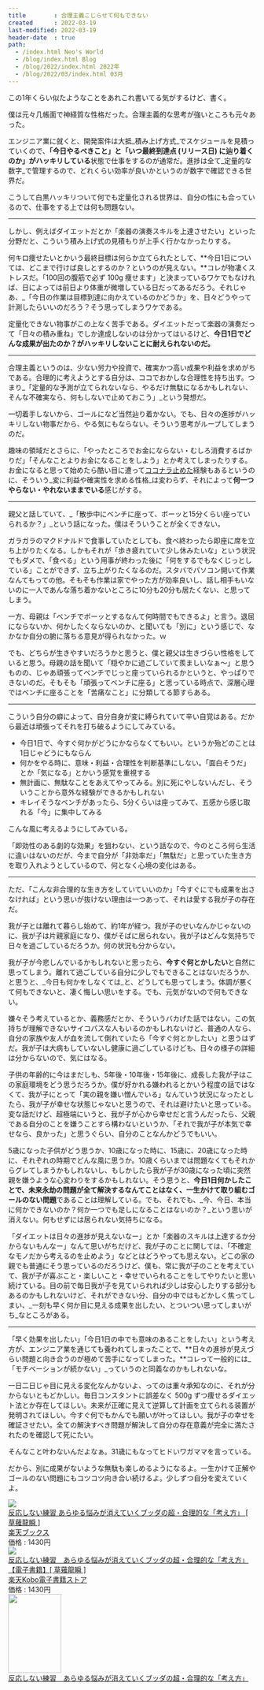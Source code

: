 ```yaml
---
title        : 合理主義こじらせて何もできない
created      : 2022-03-19
last-modified: 2022-03-19
header-date  : true
path:
  - /index.html Neo's World
  - /blog/index.html Blog
  - /blog/2022/index.html 2022年
  - /blog/2022/03/index.html 03月
---
```


この1年くらい似たようなことをあれこれ書いてる気がするけど、書く。

僕は元々几帳面で神経質な性格だった。合理主義的な思考が強いところも元々あった。

エンジニア業に就くと、開発案件は大抵_積み上げ方式_でスケジュールを見積っていくので、**「今日やるべきこと」と「いつ最終到達点 (リリース日) に辿り着くのか」がハッキリしている**状態で仕事をするのが通常だ。進捗は全て_定量的な数字_で管理するので、どれくらい効率が良いかというのが数字で確認できる世界だ。

こうして白黒ハッキリついて何でも定量化される世界は、自分の性にも合っているので、仕事をする上では何も問題ない。

---

しかし、例えばダイエットだとか「楽器の演奏スキルを上達させたい」といった分野だと、こういう積み上げ式の見積もりが上手く行かなかったりする。

何キロ痩せたいとかいう最終目標は何らか立てられたとして、**今日1日については、どこまで行けば良しとするのか？というのが見えない。**コレが物凄くストレスだ。「100回の腹筋で必ず 100g 痩せます」と決まっているワケでもなければ、日によっては前日より体重が微増している日だってあるだろう。それじゃあ、_「今日の作業は目標到達に向かえているのかどうか」を、日々どうやって計測したらいいのだろう？そう思ってしまうワケである。

定量化できない物事がこの上なく苦手である。ダイエットだって楽器の演奏だって「日々の積み重ね」でしか達成しないのは分かってはいるけど、**今日1日でどんな成果が出たのか？がハッキリしないことに耐えられないのだ。**

---

合理主義というのは、少ない労力や投資で、確実かつ高い成果や利益を求めがちである。合理的に考えようとする自分は、ココでおかしな合理性を持ち出す。つまり_「定量的な予測が立てられないなら、やるだけ無駄になるかもしれない、そんな不確実なら、何もしないで止めておこう」_という発想だ。

一切着手しないから、ゴールになど当然辿り着かない。でも、日々の進捗がハッキリしない物事だから、やる気にもならない。そういう思考がループしてしまうのだ。

趣味の領域だとさらに、「やったところでお金にならない・むしろ消費するばかりだ」「そんなことよりお金になることをしよう」とか考えてしまったりする。お金になると思って始めたら酷い目に遭って[ココナラ止めた](/blog/2021/01/23-02.html)経験もあるというのに、そういう_変に利益や確実性を求める性格_は変わらず、それによって**何一つやらない・やれないままでいる**感じがする。

---

親父と話していて、_「散歩中にベンチに座って、ボーッと15分くらい座っていられるか？」_という話になった。僕はそういうことが全くできない。

ガラガラのマクドナルドで食事していたとしても、食べ終わったら即座に席を立ち上がりたくなる。しかもそれが「歩き疲れていて少し休みたいな」という状況でもダメで、「食べる」という用事が終わった後に「何をするでもなくじっとしている」ことができず、立ち上がりたくなるのだ。スタバでパソコン開いて作業なんてもっての他。そもそも作業は家でやった方が効率良いし、話し相手もいないのに一人であんな落ち着かないところに10分も20分も居たくない、と思ってしまう。

一方、母親は「ベンチでボーッとするなんて何時間でもできるよ」と言う。退屈にならないか、何かしたくならないのか、と聞いても「別に」という感じで、なかなか自分の腑に落ちる意見が得られなかった。ｗ

でも、どちらが生きやすいだろうかと思うと、僕と親父は生きづらい性格をしていると思う。母親の話を聞いて「穏やかに過ごしていて羨ましいなぁ～」と思うものの、じゃあ頑張ってベンチでじっと座っていられるかというと、やっぱりできないのだ。そもそも「頑張ってベンチに座る」と思っている時点で、深層心理ではベンチに座ることを「苦痛なこと」に分類してる節すらある。

---

こういう自分の癖によって、自分自身が変に縛られていて辛い自覚はある。だから最近は頑張ってそれを打ち破るようにしてみている。

- 今日1日で、今すぐ何かがどうにかならなくてもいい。というか殆どのことは1日じゃどうにもならん
- 何かをやる時に、意味・利益・合理性を判断基準にしない。「面白そうだ」とか「気になる」とかいう感覚を重視する
- 無計画に、無駄なことをあえてやってみる。別に死にやしないんだし、そういうことから意外な経験ができるかもしれない
- キレイそうなベンチがあったら、5分くらいは座ってみて、五感から感じ取れる「今」に集中してみる

こんな風に考えるようにしてみている。

「即効性のある劇的な効果」を狙わない、という話なので、今のところ何ら生活に違いはないのだが、今まで自分が「非効率だ」「無駄だ」と思っていた生き方を取り入れようとしているので、何となく心境の変化はある。

---

ただ、「こんな非合理的な生き方をしていていいのか」「今すぐにでも成果を出さなければ」という思いが抜けない理由は一つあって、それは愛する我が子の存在だ。

我が子とは離れて暮らし始めて、約1年が経つ。我が子のせいなんかじゃないのに、我が子は片親家庭になり、僕がそばに居られない。我が子はどんな気持ちで日々を過ごしているだろうか。何の状況も分からない。

我が子が今悲しんでいるかもしれないと思ったら、**今すぐ何とかしたい**と自然に思ってしまう。離れて過ごしている自分に少しでもできることはないだろうか、と思うと、_今日も何かをしなくては_と、どうしても思ってしまう。体調が悪くて何もできないと、凄く悔しい思いをする。でも、元気がないので何もできない。

嫌々そう考えているとか、義務感だとか、そういうバカげた話ではない。この気持ちが理解できないサイコパスな人もいるのかもしれないけど、普通の人なら、自分の家族や友人が血を流して倒れていたら「今すぐ何とかしたい」と思うはずだ。我が子は大病もしていないし健康に過ごしているけども、日々の様子の詳細は分からないので、気にはなる。

子供の年齢的に今はまだしも、5年後・10年後・15年後に、成長した我が子はこの家庭環境をどう思うだろうか。僕が好かれる嫌われるとかいう程度の話ではなくて、我が子にとって「実の親を嫌い憎んでいる」なんていう状況になったとしたら、我が子が幸せな状態じゃないと思うので、それは避けたいと思っている。変な話だけど、超極端にいうと、我が子が心から幸せだと言うんだったら、父親である自分のことを嫌うことすら構わないというか、「それで我が子が本気で幸せなら、良かった」と思うぐらい、自分のことなんかどうでもいい。

5歳になった子供がどう思うか、10歳になった時に、15歳に、20歳になった時に、それぞれの時期でどんな風に思うか。10歳くらいまでは問題なくてもそれからグレてしまうかもしれないし、もしかしたら我が子が30歳になった頃に突然親を嫌うような心変わりをするかもしれない。そう思うと、**今日1日何かしたことで、未来永劫の問題が全て解決するなんてことはなく、一生かけて取り組むゴールのない問題**であることは理解している。でも、それでも、_今、今日、本当に何かできないのか？何か一つでも足しになることはないのか？_という思いが消えない。何もせずには居られない気持ちになる。

「ダイエットは日々の進捗が見えないなー」とか「楽器のスキルは上達するか分からないもんなー」なんて思いがちだけど、我が子のことに関しては、「不確定なモノだから考えるのを止めよう」などとはどうやっても思えない。どこの家の親でも普通にそう思っているのだろうけど、僕も、常に我が子のことを考えていて、我が子が喜ぶこと・楽しいこと・幸せでいられることをしてやりたいと思い続けている。目の前で毎日我が子を見ていられれば少しは安心したりする部分もあるのかもしれないけど、それができない分、自分の中ではもどかしく焦ってしまい、_一刻も早く何か目に見える成果を出したい、とついつい思ってしまいがち_なところがある。

---

「早く効果を出したい」「今日1日の中でも意味のあることをしたい」という考え方が、エンジニア業を通じても養われてしまったことで、**日々の進捗が見えづらい問題と向き合うのが極めて苦手になってしまった。**コレって一般的には_「モチベーションが続かない」_っていうのと同義なのかもしれないな。

一日二日じゃ目に見える変化なんかないよ、ってのは重々承知なのに、それが分からないともどかしい。毎日コンスタントに誤差なく 500g ずつ痩せるダイエット法とか存在してほしい。未来が正確に見えて逆算して計画を立てられる装置が発明されてほしい。今すぐ何でもかんでも願いが叶ってほしい。我が子の幸せを確証させたい。全ての解決すべき問題が解決して自分の存在意義が完全に満たされたのを確認して死にたい。

そんなこと叶わないんだよなぁ。31歳にもなってヒドいワガママを言っている。

だから、別に成果がないような無駄も楽しめるようになるよ。一生かけて正解やゴールのない問題にもコツコツ向き合い続けるよ。少しずつ自分を変えていくよ。

<div class="ad-rakuten">
  <div class="ad-rakuten-image">
    <a href="https://hb.afl.rakuten.co.jp/hgc/g00q0722.waxyc9ff.g00q0722.waxyd017/?pc=https%3A%2F%2Fitem.rakuten.co.jp%2Fbook%2F13315854%2F&amp;m=http%3A%2F%2Fm.rakuten.co.jp%2Fbook%2Fi%2F17518526%2F">
      <img src="https://thumbnail.image.rakuten.co.jp/@0_mall/book/cabinet/0400/9784041030400_1_3.jpg?_ex=128x128">
    </a>
  </div>
  <div class="ad-rakuten-info">
    <div class="ad-rakuten-title">
      <a href="https://hb.afl.rakuten.co.jp/hgc/g00q0722.waxyc9ff.g00q0722.waxyd017/?pc=https%3A%2F%2Fitem.rakuten.co.jp%2Fbook%2F13315854%2F&amp;m=http%3A%2F%2Fm.rakuten.co.jp%2Fbook%2Fi%2F17518526%2F">反応しない練習 あらゆる悩みが消えていくブッダの超・合理的な「考え方」 [ 草薙龍瞬 ]</a>
    </div>
    <div class="ad-rakuten-shop">
      <a href="https://hb.afl.rakuten.co.jp/hgc/g00q0722.waxyc9ff.g00q0722.waxyd017/?pc=https%3A%2F%2Fwww.rakuten.co.jp%2Fbook%2F&amp;m=http%3A%2F%2Fm.rakuten.co.jp%2Fbook%2F">楽天ブックス</a>
    </div>
    <div class="ad-rakuten-price">価格 : 1430円</div>
  </div>
</div>

<div class="ad-rakuten">
  <div class="ad-rakuten-image">
    <a href="https://hb.afl.rakuten.co.jp/hgc/g00reb42.waxycf23.g00reb42.waxyd080/?pc=https%3A%2F%2Fitem.rakuten.co.jp%2Frakutenkobo-ebooks%2Fc3fca9c74e0639a9babb77f7c386a9d4%2F&amp;m=http%3A%2F%2Fm.rakuten.co.jp%2Frakutenkobo-ebooks%2Fi%2F14728341%2F">
      <img src="https://thumbnail.image.rakuten.co.jp/@0_mall/rakutenkobo-ebooks/cabinet/4125/2000003354125.jpg?_ex=128x128">
    </a>
  </div>
  <div class="ad-rakuten-info">
    <div class="ad-rakuten-title">
      <a href="https://hb.afl.rakuten.co.jp/hgc/g00reb42.waxycf23.g00reb42.waxyd080/?pc=https%3A%2F%2Fitem.rakuten.co.jp%2Frakutenkobo-ebooks%2Fc3fca9c74e0639a9babb77f7c386a9d4%2F&amp;m=http%3A%2F%2Fm.rakuten.co.jp%2Frakutenkobo-ebooks%2Fi%2F14728341%2F">反応しない練習　あらゆる悩みが消えていくブッダの超・合理的な「考え方」【電子書籍】[ 草薙龍瞬 ]</a>
    </div>
    <div class="ad-rakuten-shop">
      <a href="https://hb.afl.rakuten.co.jp/hgc/g00reb42.waxycf23.g00reb42.waxyd080/?pc=https%3A%2F%2Fwww.rakuten.co.jp%2Frakutenkobo-ebooks%2F&amp;m=http%3A%2F%2Fm.rakuten.co.jp%2Frakutenkobo-ebooks%2F">楽天Kobo電子書籍ストア</a>
    </div>
    <div class="ad-rakuten-price">価格 : 1430円</div>
  </div>
</div>

<div class="ad-amazon">
  <div class="ad-amazon-image">
    <a href="https://www.amazon.co.jp/dp/B012EU8CD0?tag=neos21-22&amp;linkCode=osi&amp;th=1&amp;psc=1">
      <img src="https://m.media-amazon.com/images/I/51oXnSHZPzL._SL160_.jpg" width="108" height="160">
    </a>
  </div>
  <div class="ad-amazon-info">
    <div class="ad-amazon-title">
      <a href="https://www.amazon.co.jp/dp/B012EU8CD0?tag=neos21-22&amp;linkCode=osi&amp;th=1&amp;psc=1">反応しない練習　あらゆる悩みが消えていくブッダの超・合理的な「考え方」</a>
    </div>
  </div>
</div>
